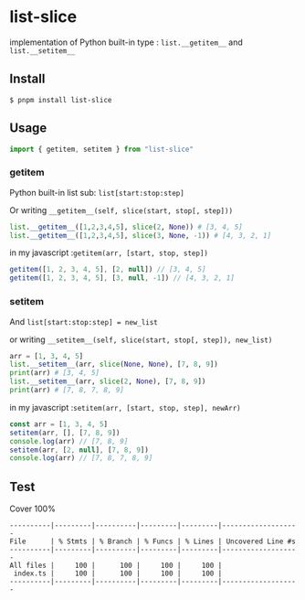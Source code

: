 # list-slice

implementation of Python built-in type : `list.__getitem__` and `list.__setitem__`


## Install

```
$ pnpm install list-slice
```

## Usage

```js
import { getitem, setitem } from "list-slice"
```

### getitem

Python built-in list sub: `list[start:stop:step]`

Or writing `__getitem__(self, slice(start, stop[, step]))`

```python
list.__getitem__([1,2,3,4,5], slice(2, None)) # [3, 4, 5]
list.__getitem__([1,2,3,4,5], slice(3, None, -1)) # [4, 3, 2, 1]
```

in my javascript :`getitem(arr, [start, stop, step])`

```js
getitem([1, 2, 3, 4, 5], [2, null]) // [3, 4, 5]
getitem([1, 2, 3, 4, 5], [3, null, -1]) // [4, 3, 2, 1]
```

### setitem

And `list[start:stop:step] = new_list`

or writing `__setitem__(self, slice(start, stop[, step]), new_list)`

```python
arr = [1, 3, 4, 5]
list.__setitem__(arr, slice(None, None), [7, 8, 9])
print(arr) # [3, 4, 5]
list.__setitem__(arr, slice(2, None), [7, 8, 9])
print(arr) # [7, 8, 7, 8, 9]
```

in my javascript :`setitem(arr, [start, stop, step], newArr)`

```js
const arr = [1, 3, 4, 5]
setitem(arr, [], [7, 8, 9])
console.log(arr) // [7, 8, 9]
setitem(arr, [2, null], [7, 8, 9])
console.log(arr) // [7, 8, 7, 8, 9]
```

## Test

Cover 100%

```shell
----------|---------|----------|---------|---------|-------------------
File      | % Stmts | % Branch | % Funcs | % Lines | Uncovered Line #s
----------|---------|----------|---------|---------|-------------------
All files |     100 |      100 |     100 |     100 |
 index.ts |     100 |      100 |     100 |     100 |
----------|---------|----------|---------|---------|-------------------
```